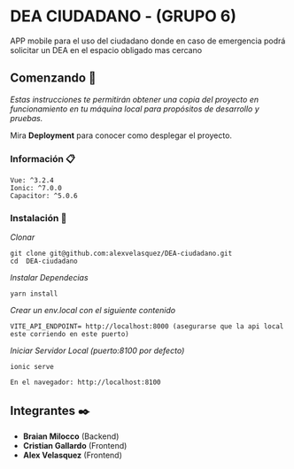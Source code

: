 # DEA CIUDADANO - (GRUPO 6)
APP mobile para el uso del ciudadano donde en caso de emergencia podrá solicitar un DEA en el espacio obligado mas cercano 


## Comenzando 🚀

_Estas instrucciones te permitirán obtener una copia del proyecto en funcionamiento en tu máquina local para propósitos de desarrollo y pruebas._

Mira **Deployment** para conocer como desplegar el proyecto.


### Información 📋

```
Vue: ^3.2.4
Ionic: ^7.0.0
Capacitor: ^5.0.6
```

### Instalación 🔧

_Clonar_

```
git clone git@github.com:alexvelasquez/DEA-ciudadano.git
cd  DEA-ciudadano
```

_Instalar Dependecias_

```
yarn install
```

_Crear un env.local con el siguiente contenido_

```
VITE_API_ENDPOINT= http://localhost:8000 (asegurarse que la api local este corriendo en este puerto)
```


_Iniciar Servidor Local (puerto:8100 por defecto)_

```
ionic serve

En el navegador: http://localhost:8100
```

## Integrantes ✒️
* **Braian Milocco** (Backend)
* **Cristian Gallardo** (Frontend)
* **Alex Velasquez**  (Frontend)
